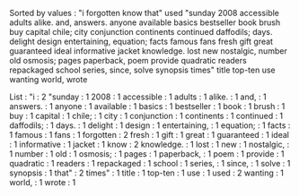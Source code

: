 Sorted by values :
"i forgotten know that" used "sunday 2008 accessible adults alike. and, answers. anyone available basics bestseller book brush buy capital chile; city conjunction continents continued daffodils; days. delight design entertaining, equation; facts famous fans fresh gift great guaranteed ideal informative jacket knowledge. lost new nostalgic, number old osmosis; pages paperback, poem provide quadratic readers repackaged school series, since, solve synopsis times" title top-ten use wanting world, wrote 

List :
"i : 2
"sunday : 1
2008 : 1
accessible : 1
adults : 1
alike. : 1
and, : 1
answers. : 1
anyone : 1
available : 1
basics : 1
bestseller : 1
book : 1
brush : 1
buy : 1
capital : 1
chile; : 1
city : 1
conjunction : 1
continents : 1
continued : 1
daffodils; : 1
days. : 1
delight : 1
design : 1
entertaining, : 1
equation; : 1
facts : 1
famous : 1
fans : 1
forgotten : 2
fresh : 1
gift : 1
great : 1
guaranteed : 1
ideal : 1
informative : 1
jacket : 1
know : 2
knowledge. : 1
lost : 1
new : 1
nostalgic, : 1
number : 1
old : 1
osmosis; : 1
pages : 1
paperback, : 1
poem : 1
provide : 1
quadratic : 1
readers : 1
repackaged : 1
school : 1
series, : 1
since, : 1
solve : 1
synopsis : 1
that" : 2
times" : 1
title : 1
top-ten : 1
use : 1
used : 2
wanting : 1
world, : 1
wrote : 1
